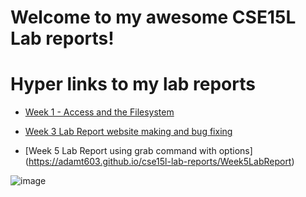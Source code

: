 # **Welcome to my awesome CSE15L Lab reports!**


# Hyper links to my lab reports

  - [Week 1 - Access and the Filesystem](https://adamt603.github.io/cse15l-lab-reports/Week1–RemoteAccessandTheFilesystem)

  - [Week 3 Lab Report website making and bug fixing](https://adamt603.github.io/cse15l-lab-reports/Week_3_Lab_Report_website_and_bugs)
  
  - [Week 5 Lab Report using grab command with options] (https://adamt603.github.io/cse15l-lab-reports/Week5LabReport)

![image](https://cdn.britannica.com/58/94458-050-0C18D00E/Yosemite-National-Park-California.jpg)
